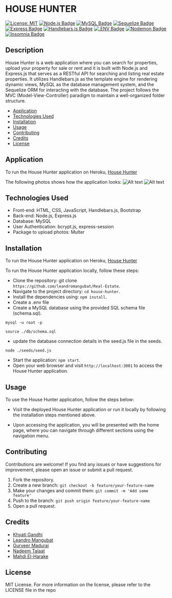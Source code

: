 # HOUSE HUNTER</br>

[![License: MIT](https://img.shields.io/badge/License-MIT-yellow.svg)](https://opensource.org/licenses/MIT)
[![Node.js Badge](https://img.shields.io/badge/Node.js-393?logo=nodedotjs&logoColor=fff&style=flat)](https://nodejs.org/en)
[![MySQL Badge](https://img.shields.io/badge/MySQL-4479A1?logo=mysql&logoColor=fff&style=flat)](https://www.npmjs.com/package/mysql2)
[![Sequelize Badge](https://img.shields.io/badge/Sequelize-52B0E7?logo=sequelize&logoColor=fff&style=flat)](https://sequelize.org/docs/v6/)
[![Express Badge](https://img.shields.io/badge/Express-000?logo=express&logoColor=fff&style=flat)](https://expressjs.com/)
[![Handlebars.js Badge](https://img.shields.io/badge/Handlebars.js-000?logo=handlebarsdotjs&logoColor=fff&style=flat)](https://www.npmjs.com/package/express-handlebars)
[![.ENV Badge](https://img.shields.io/badge/.ENV-ECD53F?logo=dotenv&logoColor=000&style=flat)](https://www.npmjs.com/package/dotenv)
[![Nodemon Badge](https://img.shields.io/badge/Nodemon-76D04B?logo=nodemon&logoColor=fff&style=flat)](https://nodemon.io/)
[![Insomnia Badge](https://img.shields.io/badge/Insomnia-4000BF?logo=insomnia&logoColor=fff&style=flat)](https://insomnia.rest/)


## Description

House Hunter is a web application where you can search for properties, upload your property for sale or rent and it is built with Node.js and Express.js that serves as a RESTful API for searching and listing real estate properties. It utilizes Handlebars.js as the template engine for rendering dynamic views, MySQL as the database management system, and the Sequelize ORM for interacting with the database. The project follows the MVC (Model-View-Controller) paradigm to maintain a well-organized folder structure. </br>

- [Application](#Application)
- [Technologies Used](#TechnologiesUsed)
- [Installation](#Installation)
- [Usage](#usage)
- [Contributing](#Contributing)
- [Credits](#credits)
- [License](#license)

## Application

To run the House Hunter application on Heroku, [House Hunter](https://immense-woodland-75023-12b9f87d1bf1.herokuapp.com/)

The following photos shows how the application looks:
![Alt text]()
![Alt text]()

## Technologies Used

- Front-end: HTML, CSS, JavaScript, Handlebars.js, Bootstrap
- Back-end: Node.js, Express.js
- Database: MySQL
- User Authentication: bcrypt.js, express-session
- Package to upload photos: Multer

## Installation

To run the House Hunter application on Heroku, [House Hunter](https://immense-woodland-75023-12b9f87d1bf1.herokuapp.com/)

To run the House Hunter application locally, follow these steps:

- Clone the repository: git clone `https://github.com/leandromangubat/Real-Estate`.
- Navigate to the project directory: `cd house-hunter`.
- Install the dependencies using: `npm install`.
- Create a .env file
- Create a MySQL database using the provided SQL schema file (schema.sql).

```
mysql -u root -p
```

```
source ./db/schema.sql
```

- update the database connection details in the seed.js file in the seeds.

```
node ./seeds/seed.js
```

- Start the application: `npm start`.
- Open your web browser and visit `http://localhost:3001` to access the House Hunter application.

## Usage

To use the House Hunter application, follow the steps below:

- Visit the deployed House Hunter application or run it locally by following the installation steps mentioned above.

- Upon accessing the application, you will be presented with the home page, where you can navigate through different sections using the navigation menu.

## Contributing

Contributions are welcome! If you find any issues or have suggestions for improvement, please open an issue or submit a pull request.

1. Fork the repository.
2. Create a new branch: `git checkout -b feature/your-feature-name`
3. Make your changes and commit them: `git commit -m 'Add some feature'`
4. Push to the branch: `git push origin feature/your-feature-name`
5. Open a pull request.

## Credits

- [Khyati Gandhi](https://github.com/thekhyatigandhi)
- [Leandro Mangubat](https://github.com/leandromangubat)
- [Gurveer Madurai](https://github.com/gurverm)
- [Nadeem Talaat](https://github.com/NadeemTalaat)
- [Mahdi El-Harake](https://github.com/mahdi83777)

## License

MIT License.
For more information on the license, please refer to the LICENSE file in the repo

